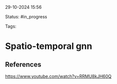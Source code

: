 

29-10-2024 15:56

Status: #in_progress

Tags: 

# Spatio-temporal gnn




## References

https://www.youtube.com/watch?v=RRMU8kJH60Q